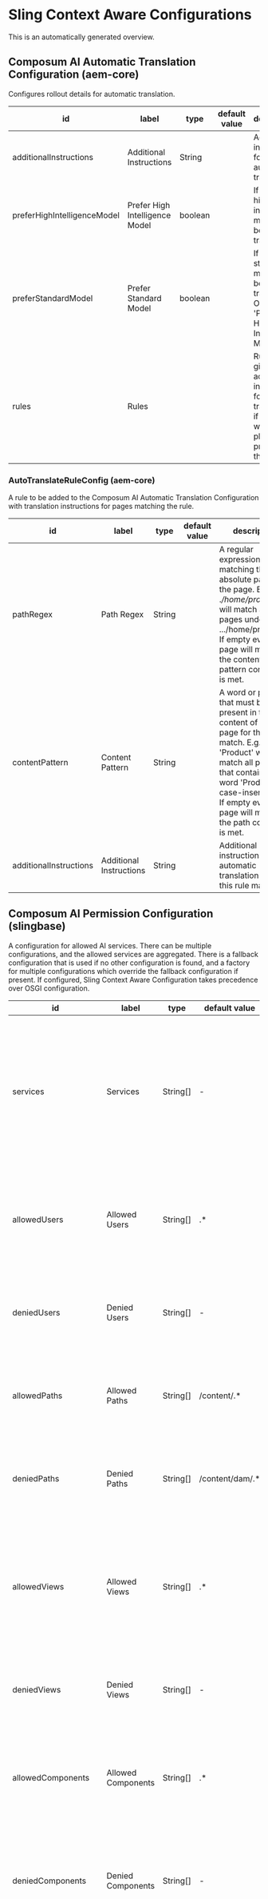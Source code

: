 # Sling Context Aware Configurations

This is an automatically generated overview.

<a name="slingca.AutoTranslateCaConfig"></a>
## Composum AI Automatic Translation Configuration (aem-core)

Configures rollout details for automatic translation.

| id                       | label                           | type    | default value | description                                                                                      |
|--------------------------|---------------------------------|---------|---------------|--------------------------------------------------------------------------------------------------|
| additionalInstructions    | Additional Instructions          | String  |               | Additional instructions for the automatic translation.                                           |
| preferHighIntelligenceModel | Prefer High Intelligence Model  | boolean |               | If set, the high intelligence model will be used for translation.                                 |
| preferStandardModel       | Prefer Standard Model            | boolean |               | If set, the standard model will be used for translation. Opposite of 'Prefer High Intelligence Model'. |
| rules                     | Rules                           |         |               | Rules that give additional instructions for translation if certain words or phrases are present in the page. |

<a name="slingca.AutoTranslateRuleConfig"></a>
### AutoTranslateRuleConfig (aem-core)

A rule to be added to the Composum AI Automatic Translation Configuration with translation instructions for pages matching the rule.

| id                     | label                  | type   | default value | description                                                                                                                                                                                                                     |
|-----------------------|-----------------------|--------|---------------|---------------------------------------------------------------------------------------------------------------------------------------------------------------------------------------------------------------------------------|
| pathRegex             | Path Regex            | String |               | A regular expression matching the absolute path to the page. E.g. .*/home/products/.* will match all pages under .../home/products/. If empty every page will match if the content pattern condition is met.                     |
| contentPattern        | Content Pattern       | String |               | A word or phrase that must be present in the content of the page for the rule to match. E.g. 'Product' will match all pages that contain the word 'Product', case-insensitive. If empty every page will match if the path condition is met. |
| additionalInstructions | Additional Instructions | String |               | Additional instructions for the automatic translation in case this rule matches.                                                                                                                                               |

<a name="slingca.GPTPermissionConfiguration"></a>
## Composum AI Permission Configuration (slingbase)

A configuration for allowed AI services. There can be multiple configurations, and the allowed services are aggregated.
There is a fallback configuration that is used if no other configuration is found, and a factory for multiple configurations which override the fallback configuration if present.
If configured, Sling Context Aware Configuration takes precedence over OSGI configuration.

| id                  | label                  | type     | default value | description                                                                                                      |
|---------------------|------------------------|----------|---------------|------------------------------------------------------------------------------------------------------------------|
| services            | Services               | String[] | -             | List of services to which this configuration applies. Possible values are: categorize, create, sidepanel, translate. For AEM only create and sidepanel are supported. |
| allowedUsers        | Allowed Users          | String[] | .*            | Regular expressions for allowed users or user groups. If not present, no user is allowed from this configuration. |
| deniedUsers         | Denied Users           | String[] | -             | Regular expressions for denied users or user groups. Takes precedence over allowed users.                        |
| allowedPaths        | Allowed Paths          | String[] | /content/.*   | Regular expressions for allowed content paths. If not present, no paths are allowed.                             |
| deniedPaths         | Denied Paths           | String[] | /content/dam/.* | Regular expressions for denied content paths. Takes precedence over allowed paths.                                |
| allowedViews        | Allowed Views          | String[] | .*            | Regular expressions for allowed views - that is, for URLs like /editor.html/.* . If not present, no views are allowed. Use .* to allow all views. |
| deniedViews         | Denied Views           | String[] | -             | Regular expressions for denied views. Takes precedence over allowed views.                                        |
| allowedComponents   | Allowed Components     | String[] | .*            | Regular expressions for allowed resource types of components. If not present, no components are allowed.          |
| deniedComponents    | Denied Components      | String[] | -             | Regular expressions for denied resource types of components. Takes precedence over allowed components.             |
| allowedPageTemplates| Allowed Page Templates | String[] | .*            | Regular expressions for allowed page templates. If not present, all page templates are allowed.                  |
| deniedPageTemplates | Denied Page Templates  | String[] | -             | Regular expressions for denied page templates. Takes precedence over allowed page templates.                      |

<a name="slingca.GPTPromptLibrary"></a>
### Composum AI Prompt Library Configuration (slingbase)

Location for the prompt library for Composum AI. There can be multiple configurations, and the allowed services are aggregated.
There is a fallback configuration that is used if no other configuration is found, and a factory for multiple configurations which override the fallback configuration if present.
If configured, Sling Context Aware Configuration takes precedence over OSGI configuration.

| id                        | label                           | type   | default value | description                                       |
|---------------------------|---------------------------------|--------|---------------|---------------------------------------------------|
| contentCreationPromptsPath | Content Creation Prompts Path   | String |               | Path to the content creation prompts.             |
| sidePanelPromptsPath       | Side Panel Prompts Path         | String |               | Path to the side panel prompts.                   |

<a name="slingca.OpenAIConfig"></a>
## Composum AI OpenAI Configuration (slingbase)

Configurations for the OpenAI backend for Composum AI

| id              | label               | type   | default value | description                                                                                                                             |
|-----------------|---------------------|--------|---------------|-----------------------------------------------------------------------------------------------------------------------------------------|
| openAiApiKey    | OpenAI API Key      | String |               | OpenAI API Key from https://platform.openai.com/. If not given, this falls back to the OSGI configuration, the environment Variable OPENAI_API_KEY, and the system property openai.api.key . |
| openAiOrganizationId | OpenAI Organization ID | String |               | Optionally, OpenAI Organization ID from https://platform.openai.com/.                                                                   |

